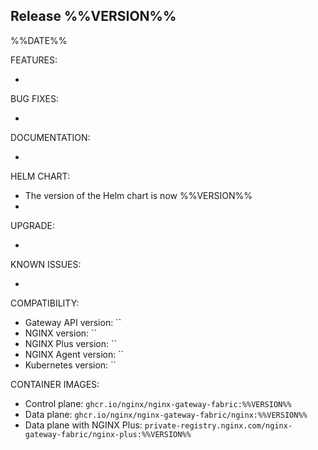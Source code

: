 ## Release %%VERSION%%

%%DATE%%

FEATURES:

-

BUG FIXES:

-

DOCUMENTATION:

-

HELM CHART:

- The version of the Helm chart is now %%VERSION%%
-

UPGRADE:

-

KNOWN ISSUES:

-

COMPATIBILITY:

- Gateway API version: ``
- NGINX version: ``
- NGINX Plus version: ``
- NGINX Agent version: ``
- Kubernetes version: ``

CONTAINER IMAGES:

- Control plane: `ghcr.io/nginx/nginx-gateway-fabric:%%VERSION%%`
- Data plane: `ghcr.io/nginx/nginx-gateway-fabric/nginx:%%VERSION%%`
- Data plane with NGINX Plus: `private-registry.nginx.com/nginx-gateway-fabric/nginx-plus:%%VERSION%%`
